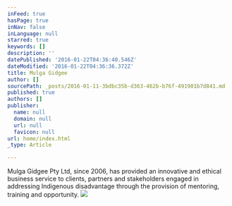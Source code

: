 ```yaml
---
inFeed: true
hasPage: true
inNav: false
inLanguage: null
starred: true
keywords: []
description: ''
datePublished: '2016-01-22T04:36:40.546Z'
dateModified: '2016-01-22T04:36:36.372Z'
title: Mulga Gidgee
author: []
sourcePath: _posts/2016-01-11-3bdbc35b-d363-462b-b76f-491901b7d841.md
published: true
authors: []
publisher:
  name: null
  domain: null
  url: null
  favicon: null
url: home/index.html
_type: Article

---
```

Mulga Gidgee Pty 
Ltd, since 2006, has provided an innovative and ethical business service to clients, 
partners and stakeholders engaged in addressing Indigenous disadvantage 
through the provision of mentoring, training and opportunity.
![](https://s3-us-west-2.amazonaws.com/the-grid-img/p/4e753f0e0ba4916bf3fa8791c20045a4e48394b2.jpg)
